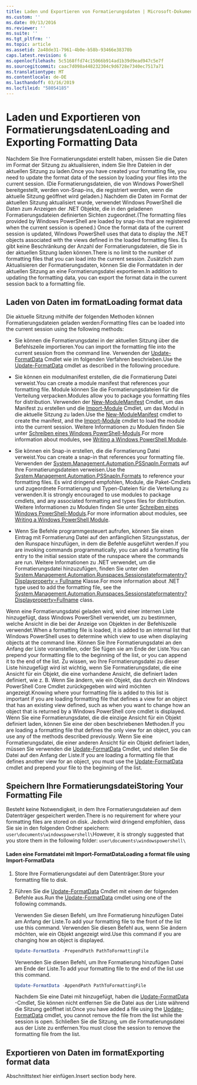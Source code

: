 ```yaml
---
title: Laden und Exportieren von Formatierungsdaten | Microsoft-Dokumentation
ms.custom: ''
ms.date: 09/13/2016
ms.reviewer: ''
ms.suite: ''
ms.tgt_pltfrm: ''
ms.topic: article
ms.assetid: 2a48de31-7961-4b0e-b58b-93466e38370b
caps.latest.revision: 6
ms.openlocfilehash: 5c5168ffd74c15066b914ad1b39d9ead947c5e7f
ms.sourcegitcommit: caac7d098a448232304c9d6728e7340ec7517a71
ms.translationtype: MT
ms.contentlocale: de-DE
ms.lasthandoff: 03/16/2019
ms.locfileid: "58054185"
---
```

# <a name="loading-and-exporting-formatting-data"></a><span data-ttu-id="9ae3a-102">Laden und Exportieren von Formatierungsdaten</span><span class="sxs-lookup"><span data-stu-id="9ae3a-102">Loading and Exporting Formatting Data</span></span>

<span data-ttu-id="9ae3a-103">Nachdem Sie Ihre Formatierungsdatei erstellt haben, müssen Sie die Daten im Format der Sitzung zu aktualisieren, indem Sie Ihre Dateien in der aktuellen Sitzung zu laden.</span><span class="sxs-lookup"><span data-stu-id="9ae3a-103">Once you have created your formatting file, you need to update the format data of the session by loading your files into the current session.</span></span> <span data-ttu-id="9ae3a-104">(Die Formatierungsdateien, die von Windows PowerShell bereitgestellt, werden von-Snap-ins, die registriert werden, wenn die aktuelle Sitzung geöffnet wird geladen.) Nachdem die Daten im Format der aktuellen Sitzung aktualisiert wurde, verwendet Windows PowerShell die Daten zum Anzeigen der .NET Objekte, die in den geladenen Formatierungsdateien definierten Sichten zugeordnet.</span><span class="sxs-lookup"><span data-stu-id="9ae3a-104">(The formatting files provided by Windows PowerShell are loaded by snap-ins that are registered when the current session is opened.) Once the format data of the current session is updated, Windows PowerShell uses that data to display the .NET objects associated with the views defined in the loaded formatting files.</span></span> <span data-ttu-id="9ae3a-105">Es gibt keine Beschränkung der Anzahl der Formatierungsdateien, die Sie in der aktuellen Sitzung laden können.</span><span class="sxs-lookup"><span data-stu-id="9ae3a-105">There is no limit to the number of formatting files that you can load into the current session.</span></span> <span data-ttu-id="9ae3a-106">Zusätzlich zum Aktualisieren der Formatierungsdaten, können Sie die Formatdaten in der aktuellen Sitzung an eine Formatierungsdatei exportieren.</span><span class="sxs-lookup"><span data-stu-id="9ae3a-106">In addition to updating the formatting data, you can export the format data in the current session back to a formatting file.</span></span>

## <a name="loading-format-data"></a><span data-ttu-id="9ae3a-107">Laden von Daten im format</span><span class="sxs-lookup"><span data-stu-id="9ae3a-107">Loading format data</span></span>

<span data-ttu-id="9ae3a-108">Die aktuelle Sitzung mithilfe der folgenden Methoden können Formatierungsdateien geladen werden:</span><span class="sxs-lookup"><span data-stu-id="9ae3a-108">Formatting files can be loaded into the current session using the following methods:</span></span>

- <span data-ttu-id="9ae3a-109">Sie können die Formatierungsdatei in der aktuellen Sitzung über die Befehlszeile importieren.</span><span class="sxs-lookup"><span data-stu-id="9ae3a-109">You can import the formatting file into the current session from the command line.</span></span> <span data-ttu-id="9ae3a-110">Verwenden der [Update-FormatData](/powershell/module/Microsoft.PowerShell.Utility/Update-FormatData) Cmdlet wie im folgenden Verfahren beschrieben.</span><span class="sxs-lookup"><span data-stu-id="9ae3a-110">Use the [Update-FormatData](/powershell/module/Microsoft.PowerShell.Utility/Update-FormatData) cmdlet as described in the following procedure.</span></span>

- <span data-ttu-id="9ae3a-111">Sie können ein modulmanifest erstellen, die die Formatierung Datei verweist.</span><span class="sxs-lookup"><span data-stu-id="9ae3a-111">You can create a module manifest that references your formatting file.</span></span> <span data-ttu-id="9ae3a-112">Module können Sie die Formatierungsdateien für die Verteilung verpacken.</span><span class="sxs-lookup"><span data-stu-id="9ae3a-112">Modules allow you to package you formatting files for distribution.</span></span> <span data-ttu-id="9ae3a-113">Verwenden der [New-ModuleManifest](/powershell/module/Microsoft.PowerShell.Core/New-ModuleManifest) Cmdlet, um das Manifest zu erstellen und die [Import-Module](/powershell/module/Microsoft.PowerShell.Core/Import-Module) Cmdlet, um das Modul in die aktuelle Sitzung zu laden.</span><span class="sxs-lookup"><span data-stu-id="9ae3a-113">Use the [New-ModuleManifest](/powershell/module/Microsoft.PowerShell.Core/New-ModuleManifest) cmdlet to create the manifest, and the [Import-Module](/powershell/module/Microsoft.PowerShell.Core/Import-Module) cmdlet to load the module into the current session.</span></span> <span data-ttu-id="9ae3a-114">Weitere Informationen zu Modulen finden Sie unter [Schreiben eines Windows PowerShell-Moduls](../module/writing-a-windows-powershell-module.md).</span><span class="sxs-lookup"><span data-stu-id="9ae3a-114">For more information about modules, see [Writing a Windows PowerShell Module](../module/writing-a-windows-powershell-module.md).</span></span>

- <span data-ttu-id="9ae3a-115">Sie können ein Snap-in erstellen, die die Formatierung Datei verweist.</span><span class="sxs-lookup"><span data-stu-id="9ae3a-115">You can create a snap-in that references your formatting file.</span></span> <span data-ttu-id="9ae3a-116">Verwenden der [System.Management.Automation.PSSnapIn.Formats](/dotnet/api/System.Management.Automation.PSSnapIn.Formats) auf Ihre Formatierungsdateien verweisen.</span><span class="sxs-lookup"><span data-stu-id="9ae3a-116">Use the [System.Management.Automation.PSSnapIn.Formats](/dotnet/api/System.Management.Automation.PSSnapIn.Formats) to reference your formatting files.</span></span> <span data-ttu-id="9ae3a-117">Es wird dringend empfohlen, Module, die Paket-Cmdlets und zugeordnete Formatierung und Typen-Dateien für die Verteilung zu verwenden.</span><span class="sxs-lookup"><span data-stu-id="9ae3a-117">It is strongly encouraged to use modules to package cmdlets, and any associated formatting and types files for distribution.</span></span> <span data-ttu-id="9ae3a-118">Weitere Informationen zu Modulen finden Sie unter [Schreiben eines Windows PowerShell-Moduls](../module/writing-a-windows-powershell-module.md).</span><span class="sxs-lookup"><span data-stu-id="9ae3a-118">For more information about modules, see [Writing a Windows PowerShell Module](../module/writing-a-windows-powershell-module.md).</span></span>

- <span data-ttu-id="9ae3a-119">Wenn Sie Befehle programmgesteuert aufrufen, können Sie einen Eintrag mit Formatierung Datei auf den anfänglichen Sitzungsstatus, der den Runspace hinzufügen, in dem die Befehle ausgeführt werden.</span><span class="sxs-lookup"><span data-stu-id="9ae3a-119">If you are invoking commands programmatically, you can add a formatting file entry to the initial session state of the runspace where the commands are run.</span></span> <span data-ttu-id="9ae3a-120">Weitere Informationen zu .NET verwendet, um die Formatierungsdatei hinzuzufügen, finden Sie unter den [System.Management.Automation.Runspaces.Sessionstateformatentry? Displayproperty = Fullname](/dotnet/api/System.Management.Automation.Runspaces.SessionStateFormatEntry) Klasse.</span><span class="sxs-lookup"><span data-stu-id="9ae3a-120">For more information about .NET type used to add the formatting file, see the [System.Management.Automation.Runspaces.Sessionstateformatentry?Displayproperty=Fullname](/dotnet/api/System.Management.Automation.Runspaces.SessionStateFormatEntry) class.</span></span>

<span data-ttu-id="9ae3a-121">Wenn eine Formatierungsdatei geladen wird, wird einer internen Liste hinzugefügt, dass Windows PowerShell verwendet, um zu bestimmen, welche Ansicht in die bei der Anzeige von Objekten in der Befehlszeile verwendet.</span><span class="sxs-lookup"><span data-stu-id="9ae3a-121">When a formatting file is loaded, it is added to an internal list that Windows PowerShell uses to determine which view to use when displaying objects at the command line.</span></span> <span data-ttu-id="9ae3a-122">Können Sie Ihre Formatierungsdatei an den Anfang der Liste voranstellen, oder Sie fügen sie am Ende der Liste.</span><span class="sxs-lookup"><span data-stu-id="9ae3a-122">You can prepend your formatting file to the beginning of the list, or you can append it to the end of the list.</span></span> <span data-ttu-id="9ae3a-123">Zu wissen, wo Ihre Formatierungsdatei zu dieser Liste hinzugefügt wird ist wichtig, wenn Sie Formatierungsdatei, die eine Ansicht für ein Objekt, die eine vorhandene Ansicht, die definiert laden definiert, wie z. B. Wenn Sie ändern, wie ein Objekt, das durch ein Windows PowerShell Core Cmdlet zurückgegeben wird wird möchten  angezeigt.</span><span class="sxs-lookup"><span data-stu-id="9ae3a-123">Knowing where your formatting file is added to this list is important if you are loading formatting file that defines a view for an object that has an existing view defined, such as when you want to change how an object that is returned by a Windows PowerShell core cmdlet is displayed.</span></span> <span data-ttu-id="9ae3a-124">Wenn Sie eine Formatierungsdatei, die die einzige Ansicht für ein Objekt definiert laden, können Sie eine der oben beschriebenen Methoden.</span><span class="sxs-lookup"><span data-stu-id="9ae3a-124">If you are loading a formatting file that defines the only view for an object, you can use any of the methods described previously.</span></span>  <span data-ttu-id="9ae3a-125">Wenn Sie eine Formatierungsdatei, die einer anderen Ansicht für ein Objekt definiert laden, müssen Sie verwenden die [Update-FormatData](/powershell/module/Microsoft.PowerShell.Utility/Update-FormatData) Cmdlet, und stellen Sie die Datei auf den Anfang der Liste.</span><span class="sxs-lookup"><span data-stu-id="9ae3a-125">If you are loading a formatting file that defines another view for an object, you must use the [Update-FormatData](/powershell/module/Microsoft.PowerShell.Utility/Update-FormatData) cmdlet and prepend your file to the beginning of the list.</span></span>

## <a name="storing-your-formatting-file"></a><span data-ttu-id="9ae3a-126">Speichern Ihre Formatierungsdatei</span><span class="sxs-lookup"><span data-stu-id="9ae3a-126">Storing Your Formatting File</span></span>

<span data-ttu-id="9ae3a-127">Besteht keine Notwendigkeit, in dem Ihre Formatierungsdateien auf dem Datenträger gespeichert werden.</span><span class="sxs-lookup"><span data-stu-id="9ae3a-127">There is no requirement for where your formatting files are stored on disk.</span></span> <span data-ttu-id="9ae3a-128">Jedoch wird dringend empfohlen, dass Sie sie in den folgenden Ordner speichern: `user\documents\windowspowershell\`</span><span class="sxs-lookup"><span data-stu-id="9ae3a-128">However, it is strongly suggested that you store them in the following folder: `user\documents\windowspowershell\`</span></span>

#### <a name="loading-a-format-file-using-import-formatdata"></a><span data-ttu-id="9ae3a-129">Laden eine Formatdatei mit Import-FormatData</span><span class="sxs-lookup"><span data-stu-id="9ae3a-129">Loading a format file using Import-FormatData</span></span>

1. <span data-ttu-id="9ae3a-130">Store Ihre Formatierungsdatei auf dem Datenträger.</span><span class="sxs-lookup"><span data-stu-id="9ae3a-130">Store your formatting file to disk.</span></span>

2. <span data-ttu-id="9ae3a-131">Führen Sie die [Update-FormatData](/powershell/module/Microsoft.PowerShell.Utility/Update-FormatData) Cmdlet mit einem der folgenden Befehle aus.</span><span class="sxs-lookup"><span data-stu-id="9ae3a-131">Run the [Update-FormatData](/powershell/module/Microsoft.PowerShell.Utility/Update-FormatData) cmdlet using one of the following commands.</span></span>

   <span data-ttu-id="9ae3a-132">Verwenden Sie diesen Befehl, um Ihre Formatierung hinzufügen Datei am Anfang der Liste.</span><span class="sxs-lookup"><span data-stu-id="9ae3a-132">To add your formatting file to the front of the list use this command.</span></span> <span data-ttu-id="9ae3a-133">Verwenden Sie diesen Befehl aus, wenn Sie ändern möchten, wie ein Objekt angezeigt wird.</span><span class="sxs-lookup"><span data-stu-id="9ae3a-133">Use this command if you are changing how an object is displayed.</span></span>

   ```powershell
   Update-FormatData -PrependPath PathToFormattingFile
   ```

   <span data-ttu-id="9ae3a-134">Verwenden Sie diesen Befehl, um Ihre Formatierung hinzufügen Datei am Ende der Liste.</span><span class="sxs-lookup"><span data-stu-id="9ae3a-134">To add your formatting file to the end of the list use this command.</span></span>

   ```powershell
   Update-FormatData -AppendPath PathToFormattingFile
   ```

   <span data-ttu-id="9ae3a-135">Nachdem Sie eine Datei mit hinzugefügt, haben die [Update-FormatData](/powershell/module/Microsoft.PowerShell.Utility/Update-FormatData) -Cmdlet, Sie können nicht entfernen Sie die Datei aus der Liste während die Sitzung geöffnet ist.</span><span class="sxs-lookup"><span data-stu-id="9ae3a-135">Once you have added a file using the [Update-FormatData](/powershell/module/Microsoft.PowerShell.Utility/Update-FormatData) cmdlet, you cannot remove the file from the list while the session is open.</span></span> <span data-ttu-id="9ae3a-136">Schließen Sie die Sitzung, um die Formatierungsdatei aus der Liste zu entfernen.</span><span class="sxs-lookup"><span data-stu-id="9ae3a-136">You must close the session to remove the formatting file from the list.</span></span>

## <a name="exporting-format-data"></a><span data-ttu-id="9ae3a-137">Exportieren von Daten im format</span><span class="sxs-lookup"><span data-stu-id="9ae3a-137">Exporting format data</span></span>

<span data-ttu-id="9ae3a-138">Abschnittstext hier einfügen.</span><span class="sxs-lookup"><span data-stu-id="9ae3a-138">Insert section body here.</span></span>
